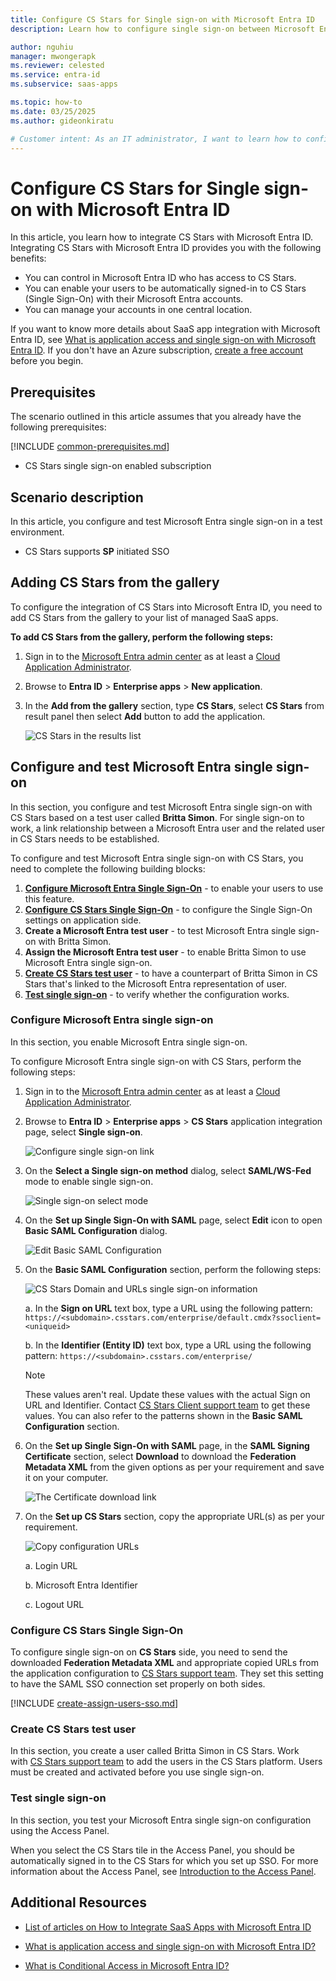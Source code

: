 ```yaml
---
title: Configure CS Stars for Single sign-on with Microsoft Entra ID
description: Learn how to configure single sign-on between Microsoft Entra ID and CS Stars.

author: nguhiu
manager: mwongerapk
ms.reviewer: celested
ms.service: entra-id
ms.subservice: saas-apps

ms.topic: how-to
ms.date: 03/25/2025
ms.author: gideonkiratu

# Customer intent: As an IT administrator, I want to learn how to configure single sign-on between Microsoft Entra ID and CS Stars so that I can control who has access to CS Stars, enable automatic sign-in with Microsoft Entra accounts, and manage my accounts in one central location.
---
```

# Configure CS Stars for Single sign-on with Microsoft Entra ID

In this article,  you learn how to integrate CS Stars with Microsoft Entra ID.
Integrating CS Stars with Microsoft Entra ID provides you with the following benefits:

* You can control in Microsoft Entra ID who has access to CS Stars.
* You can enable your users to be automatically signed-in to CS Stars (Single Sign-On) with their Microsoft Entra accounts.
* You can manage your accounts in one central location.

If you want to know more details about SaaS app integration with Microsoft Entra ID, see [What is application access and single sign-on with Microsoft Entra ID](~/identity/enterprise-apps/what-is-single-sign-on.md).
If you don't have an Azure subscription, [create a free account](https://azure.microsoft.com/pricing/purchase-options/azure-account?cid=msft_learn) before you begin.

## Prerequisites

The scenario outlined in this article assumes that you already have the following prerequisites:

[!INCLUDE [common-prerequisites.md](~/identity/saas-apps/includes/common-prerequisites.md)]
* CS Stars single sign-on enabled subscription

## Scenario description

In this article,  you configure and test Microsoft Entra single sign-on in a test environment.

* CS Stars supports **SP** initiated SSO

## Adding CS Stars from the gallery

To configure the integration of CS Stars into Microsoft Entra ID, you need to add CS Stars from the gallery to your list of managed SaaS apps.

**To add CS Stars from the gallery, perform the following steps:**

1. Sign in to the [Microsoft Entra admin center](https://entra.microsoft.com) as at least a [Cloud Application Administrator](~/identity/role-based-access-control/permissions-reference.md#cloud-application-administrator).
1. Browse to **Entra ID** > **Enterprise apps** > **New application**.
1. In the **Add from the gallery** section, type **CS Stars**, select **CS Stars** from result panel then select **Add** button to add the application.

    ![CS Stars in the results list](common/search-new-app.png)

<a name='configure-and-test-azure-ad-single-sign-on'></a>

## Configure and test Microsoft Entra single sign-on

In this section, you configure and test Microsoft Entra single sign-on with CS Stars based on a test user called **Britta Simon**.
For single sign-on to work, a link relationship between a Microsoft Entra user and the related user in CS Stars needs to be established.

To configure and test Microsoft Entra single sign-on with CS Stars, you need to complete the following building blocks:

1. **[Configure Microsoft Entra Single Sign-On](#configure-azure-ad-single-sign-on)** - to enable your users to use this feature.
2. **[Configure CS Stars Single Sign-On](#configure-cs-stars-single-sign-on)** - to configure the Single Sign-On settings on application side.
3. **Create a Microsoft Entra test user** - to test Microsoft Entra single sign-on with Britta Simon.
4. **Assign the Microsoft Entra test user** - to enable Britta Simon to use Microsoft Entra single sign-on.
5. **[Create CS Stars test user](#create-cs-stars-test-user)** - to have a counterpart of Britta Simon in CS Stars that's linked to the Microsoft Entra representation of user.
6. **[Test single sign-on](#test-single-sign-on)** - to verify whether the configuration works.

<a name='configure-azure-ad-single-sign-on'></a>

### Configure Microsoft Entra single sign-on

In this section, you enable Microsoft Entra single sign-on.

To configure Microsoft Entra single sign-on with CS Stars, perform the following steps:

1. Sign in to the [Microsoft Entra admin center](https://entra.microsoft.com) as at least a [Cloud Application Administrator](~/identity/role-based-access-control/permissions-reference.md#cloud-application-administrator).
1. Browse to **Entra ID** > **Enterprise apps** > **CS Stars** application integration page, select **Single sign-on**.

    ![Configure single sign-on link](common/select-sso.png)

1. On the **Select a Single sign-on method** dialog, select **SAML/WS-Fed** mode to enable single sign-on.

    ![Single sign-on select mode](common/select-saml-option.png)

1. On the **Set up Single Sign-On with SAML** page, select **Edit** icon to open **Basic SAML Configuration** dialog.

    ![Edit Basic SAML Configuration](common/edit-urls.png)

1. On the **Basic SAML Configuration** section, perform the following steps:

    ![CS Stars Domain and URLs single sign-on information](common/sp-identifier.png)

    a. In the **Sign on URL** text box, type a URL using the following pattern:
    `https://<subdomain>.csstars.com/enterprise/default.cmdx?ssoclient=<uniqueid>`

    b. In the **Identifier (Entity ID)** text box, type a URL using the following pattern:
    `https://<subdomain>.csstars.com/enterprise/`

    > [!NOTE]
    > These values aren't real. Update these values with the actual Sign on URL and Identifier. Contact [CS Stars Client support team](https://riskonnect.com/support/) to get these values. You can also refer to the patterns shown in the **Basic SAML Configuration** section.

4. On the **Set up Single Sign-On with SAML** page, in the **SAML Signing Certificate** section, select **Download** to download the **Federation Metadata XML** from the given options as per your requirement and save it on your computer.

    ![The Certificate download link](common/metadataxml.png)

6. On the **Set up CS Stars** section, copy the appropriate URL(s) as per your requirement.

    ![Copy configuration URLs](common/copy-configuration-urls.png)

    a. Login URL

    b. Microsoft Entra Identifier

    c. Logout URL

### Configure CS Stars Single Sign-On

To configure single sign-on on **CS Stars** side, you need to send the downloaded **Federation Metadata XML** and appropriate copied URLs from the application configuration to [CS Stars support team](https://riskonnect.com/support/). They set this setting to have the SAML SSO connection set properly on both sides.

<a name='create-an-azure-ad-test-user'></a>

[!INCLUDE [create-assign-users-sso.md](~/identity/saas-apps/includes/create-assign-users-sso.md)]

### Create CS Stars test user

In this section, you create a user called Britta Simon in CS Stars. Work with [CS Stars support team](https://riskonnect.com/support/) to add the users in the CS Stars platform. Users must be created and activated before you use single sign-on.

### Test single sign-on 

In this section, you test your Microsoft Entra single sign-on configuration using the Access Panel.

When you select the CS Stars tile in the Access Panel, you should be automatically signed in to the CS Stars for which you set up SSO. For more information about the Access Panel, see [Introduction to the Access Panel](https://support.microsoft.com/account-billing/sign-in-and-start-apps-from-the-my-apps-portal-2f3b1bae-0e5a-4a86-a33e-876fbd2a4510).

## Additional Resources

- [List of articles on How to Integrate SaaS Apps with Microsoft Entra ID](./tutorial-list.md)

- [What is application access and single sign-on with Microsoft Entra ID?](~/identity/enterprise-apps/what-is-single-sign-on.md)

- [What is Conditional Access in Microsoft Entra ID?](~/identity/conditional-access/overview.md)
